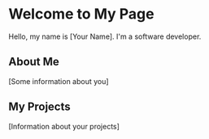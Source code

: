 # Welcome to My Page

Hello, my name is [Your Name]. I'm a software developer.

## About Me

[Some information about you]

## My Projects

[Information about your projects]